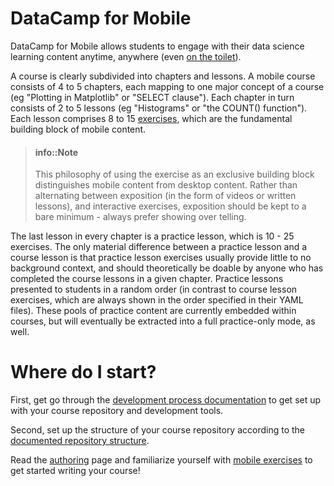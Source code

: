 # DataCamp for Mobile

DataCamp for Mobile allows students to engage with their data science learning
content anytime, anywhere (even [on the
toilet](https://www.datacamp.com/community/blog/mobile-data-science)).

A course is clearly subdivided into chapters and lessons. A mobile course
consists of 4 to 5 chapters, each mapping to one major concept of a course (eg
"Plotting in Matplotlib" or "SELECT clause"). Each chapter in turn consists of 2
to 5 lessons (eg "Histograms" or "the COUNT() function"). Each lesson comprises
8 to 15 [exercises](exercises/README.md), which are the fundamental building
block of mobile content.

> #### info::Note
> This philosophy of using the exercise as an exclusive building block
> distinguishes mobile content from desktop content. Rather than alternating
> between exposition (in the form of videos or written lessons), and interactive
> exercises, exposition should be kept to a bare minimum - always prefer showing
> over telling.

The last lesson in every chapter is a practice lesson, which is 10 - 25
exercises. The only material difference between a practice lesson and a course
lesson is that practice lesson exercises usually provide little to no background
context, and should theoretically be doable by anyone who has completed the
course lessons in a given chapter. Practice lessons presented to students in a
random order (in contrast to course lesson exercises, which are always shown in
the order specified in their YAML files). These pools of practice content are
currently embedded within courses, but will eventually be extracted into a full
practice-only mode, as well.

# Where do I start?

First, get go through the [development process documentation](development.md) to
get set up with your course repository and development tools.

Second, set up the structure of your course repository according to the
[documented repository structure](repo-structure.md).

Read the [authoring](authoring.md) page and familiarize yourself with [mobile
exercises](exercises/README.md) to get started writing your course!
